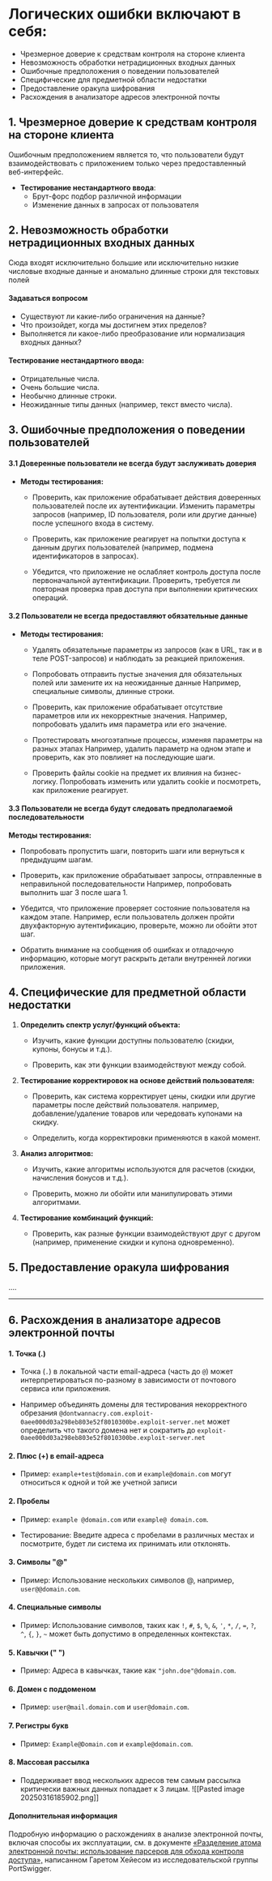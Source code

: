 
# Логических ошибки включают в себя:

- Чрезмерное доверие к средствам контроля на стороне клиента
- Невозможность обработки нетрадиционных входных данных
- Ошибочные предположения о поведении пользователей
- Специфические для предметной области недостатки
- Предоставление оракула шифрования
- Расхождения в анализаторе адресов электронной почты

## 1. Чрезмерное доверие к средствам контроля на стороне клиента

 Ошибочным предположением является то, что пользователи будут взаимодействовать с приложением только через предоставленный веб-интерфейс.
 
- **Тестирование нестандартного ввода**:
	- Брут-форс подбор различной информации
	- Изменение данных в запросах от пользователя

## 2. Невозможность обработки нетрадиционных входных данных

Сюда входят исключительно большие или исключительно низкие числовые входные данные и аномально длинные строки для текстовых полей

#### Задаваться вопросом
- Существуют ли какие-либо ограничения на данные?
- Что произойдет, когда мы достигнем этих пределов?
- Выполняется ли какое-либо преобразование или нормализация входных данных?

#### Тестирование нестандартного ввода:
- Отрицательные числа.
- Очень большие числа.
- Необычно длинные строки.
- Неожиданные типы данных (например, текст вместо числа).

## 3. Ошибочные предположения о поведении пользователей

#### 3.1 Доверенные пользователи не всегда будут заслуживать доверия

- **Методы тестирования:**
    - Проверить, как приложение обрабатывает действия доверенных пользователей после их аутентификации. Изменить параметры запросов (например, ID пользователя, роли или другие данные) после успешного входа в систему.
    
    - Проверить, как приложение реагирует на попытки доступа к данным других пользователей (например, подмена идентификаторов в запросах).
    
    - Убедится, что приложение не ослабляет контроль доступа после первоначальной аутентификации. Проверить, требуется ли повторная проверка прав доступа при выполнении критических операций.

#### 3.2 Пользователи не всегда предоставляют обязательные данные

- **Методы тестирования:**
    - Удалять обязательные параметры из запросов (как в URL, так и в теле POST-запросов) и наблюдать за реакцией приложения.
    
    - Попробовать отправить пустые значения для обязательных полей или замените их на неожиданные данные
	    Например, специальные символы, длинные строки.
    
    - Проверить, как приложение обрабатывает отсутствие параметров или их некорректные значения. 
	    Например, попробовать удалить имя параметра или его значение.
    
    - Протестировать многоэтапные процессы, изменяя параметры на разных этапах
	    Например, удалить параметр на одном этапе и проверить, как это повлияет на последующие шаги.
    
    - Проверить файлы cookie на предмет их влияния на бизнес-логику. Попробовать изменить или удалить cookie и посмотреть, как приложение реагирует.


#### 3.3 Пользователи не всегда будут следовать предполагаемой последовательности

**Методы тестирования:**
- Попробовать пропустить шаги, повторить шаги или вернуться к предыдущим шагам.

- Проверить, как приложение обрабатывает запросы, отправленные в неправильной последовательности
	Например, попробовать выполнить шаг 3 после шага 1.

- Убедится, что приложение проверяет состояние пользователя на каждом этапе. 
	Например, если пользователь должен пройти двухфакторную аутентификацию, проверьте, можно ли обойти этот шаг.

- Обратить внимание на сообщения об ошибках и отладочную информацию, которые могут раскрыть детали внутренней логики приложения.

## 4. Специфические для предметной области недостатки

1. **Определить спектр услуг/функций объекта:**
    - Изучить, какие функции доступны пользователю (скидки, купоны, бонусы и т.д.).
    
	- Проверить, как эти функции взаимодействуют между собой.

2. **Тестирование корректировок на основе действий пользователя:**
    - Проверить, как система корректирует цены, скидки или другие параметры после действий пользователя. 
	    например, добавление/удаление товаров или чередовать купонами на скидку.
	    
	- Определить, когда корректировки применяются в какой момент.

3. **Анализ алгоритмов:**
    - Изучить, какие алгоритмы используются для расчетов (скидки, начисления бонусов и т.д.).
    
	- Проверить, можно ли обойти или манипулировать этими алгоритмами.

4. **Тестирование комбинаций функций:**
    
    - Проверить, как разные функции взаимодействуют друг с другом (например, применение скидки и купона одновременно).
    

## 5. Предоставление оракула шифрования

....

----
## 6. Расхождения в анализаторе адресов электронной почты


#### 1. Точка (.)

- Точка (`.`) в локальной части email-адреса (часть до `@`) может интерпретироваться по-разному в зависимости от почтового сервиса или приложения.

- Например  объединять домены для тестирования некорректного обрезания 
	`@dontwannacry.com.exploit-0aee000d03a298eb803e52f8010300be.exploit-server.net` может определить что такого домена нет и сократить до `exploit-0aee000d03a298eb803e52f8010300be.exploit-server.net`

#### 2. Плюс (+) в email-адреса

   - Пример: `example+test@domain.com` и `example@domain.com` могут относиться к одной и той же учетной записи
#### 2. Пробелы

   - Пример: `example @domain.com` или `example@ domain.com`.

   - Тестирование: Введите адреса с пробелами в различных местах и посмотрите, будет ли система их принимать или отклонять.
   
#### 3. Символы "@"

   - Пример: Использование нескольких символов @, например, `user@@domain.com`.
   
#### 4. Специальные символы

   - Пример: Использование символов, таких как `!`, `#`, `$`, `%`, `&`, `'`, `*`, `/`, `=`, `?`, `^`, `{`, `}`, `~` может быть допустимо в определенных контекстах.
   
#### 5. Кавычки (" ")

   - Пример: Адреса в кавычках, такие как `"john.doe"@domain.com`.

#### 6. Домен с поддоменом

   - Пример: `user@mail.domain.com` и `user@domain.com`.
   
#### 7. Регистры букв

   - Пример: `Example@Domain.com` и `example@domain.com`.

#### 8. Массовая рассылка

- Поддерживает ввод нескольких адресов тем самым рассылка критически важных данных попадает к 3 лицам.
![[Pasted image 20250316185902.png]]


#### Дополнительная информация

Подробную информацию о расхождениях в анализе электронной почты, включая способы их эксплуатации, см. в документе [«Разделение атома электронной почты: использование парсеров для обхода контроля доступа»,](https://portswigger.net/research/splitting-the-email-atom) написанном Гаретом Хейесом из исследовательской группы PortSwigger.